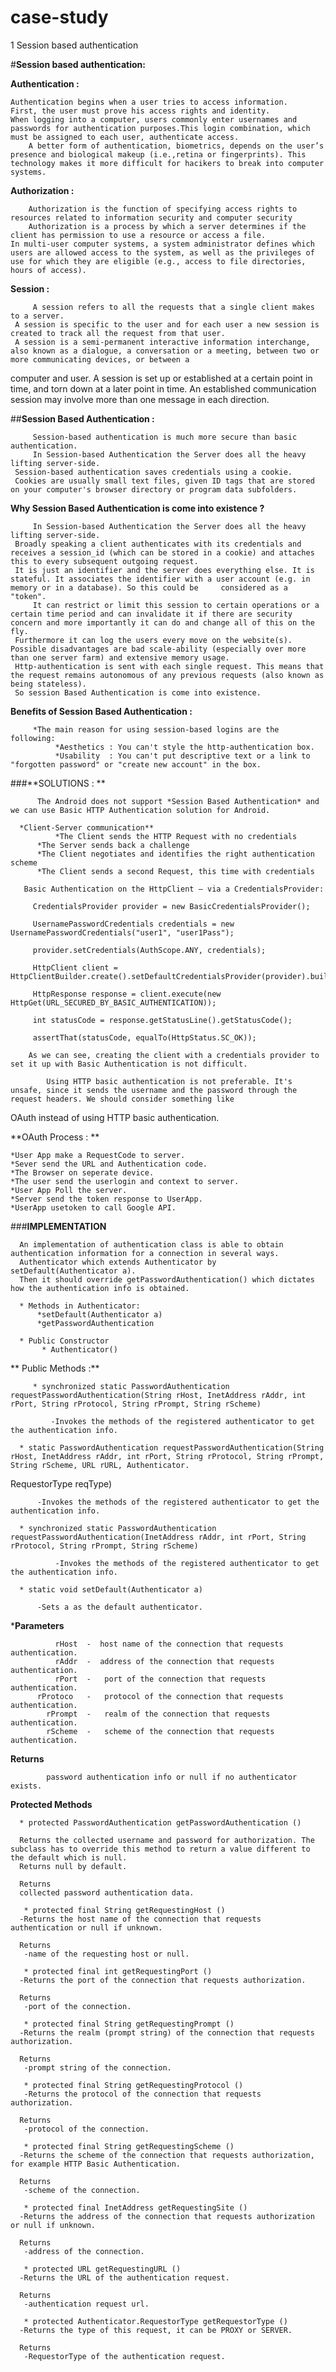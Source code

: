 # case-study

1 Session based authentication
   
#**Session based authentication:**

  **Authentication :**

  	Authentication begins when a user tries to access information. 
	First, the user must prove his access rights and identity.
	When logging into a computer, users commonly enter usernames and passwords for authentication purposes.This login combination, which must be assigned to each user, authenticate access.
        A better form of authentication, biometrics, depends on the user’s presence and biological makeup (i.e.,retina or fingerprints). This technology makes it more difficult for hacikers to break into computer systems.


  **Authorization :**
 
        Authorization is the function of specifying access rights to resources related to information security and computer security
        Authorization is a process by which a server determines if the client has permission to use a resource or access a file.
	In multi-user computer systems, a system administrator defines which users are allowed access to the system, as well as the privileges of use for which they are eligible (e.g., access to file directories, hours of access).


   **Session :**

         A session refers to all the requests that a single client makes to a server.
	 A session is specific to the user and for each user a new session is created to track all the request from that user.
	 A session is a semi-permanent interactive information interchange, also known as a dialogue, a conversation or a meeting, between two or more communicating devices, or between a 
computer and user.
         A session is set up or established at a certain point in time, and torn down at a later point in time. An established communication session may involve more than one message in each 
direction. 

##**Session Based Authentication :**

         Session-based authentication is much more secure than basic authentication.
         In Session-based Authentication the Server does all the heavy lifting server-side.
	 Session-based authentication saves credentials using a cookie.
	 Cookies are usually small text files, given ID tags that are stored on your computer's browser directory or program data subfolders. 
	

   **Why Session Based Authentication is come into existence ?**

         In Session-based Authentication the Server does all the heavy lifting server-side. 
	 Broadly speaking a client authenticates with its credentials and receives a session_id (which can be stored in a cookie) and attaches this to every subsequent outgoing request.
	 It is just an identifier and the server does everything else. It is stateful. It associates the identifier with a user account (e.g. in memory or in a database). So this could be     considered as a "token". 
         It can restrict or limit this session to certain operations or a certain time period and can invalidate it if there are security concern and more importantly it can do and change all of this on the fly. 
	 Furthermore it can log the users every move on the website(s). Possible disadvantages are bad scale-ability (especially over more than one server farm) and extensive memory usage.
	 Http-authentication is sent with each single request. This means that the request remains autonomous of any previous requests (also known as being stateless). 
	 So session Based Authentication is come into existence.


   **Benefits of Session Based Authentication :**	 
      
         *The main reason for using session-based logins are the following:
              *Aesthetics : You can't style the http-authentication box.
              *Usability  : You can't put descriptive text or a link to "forgotten password" or "create new account" in the box.

###**SOLUTIONS : **
 
          The Android does not support *Session Based Authentication* and we can use Basic HTTP Authentication solution for Android.

	  *Client-Server communication**
              *The Client sends the HTTP Request with no credentials
	      *The Server sends back a challenge
	      *The Client negotiates and identifies the right authentication scheme
	      *The Client sends a second Request, this time with credentials

	   Basic Authentication on the HttpClient – via a CredentialsProvider:
	        
		 CredentialsProvider provider = new BasicCredentialsProvider();

		 UsernamePasswordCredentials credentials = new UsernamePasswordCredentials("user1", "user1Pass");

		 provider.setCredentials(AuthScope.ANY, credentials);

		 HttpClient client = HttpClientBuilder.create().setDefaultCredentialsProvider(provider).build();
		  
		 HttpResponse response = client.execute(new HttpGet(URL_SECURED_BY_BASIC_AUTHENTICATION));

		 int statusCode = response.getStatusLine().getStatusCode();

		 assertThat(statusCode, equalTo(HttpStatus.SC_OK));
		 
	    As we can see, creating the client with a credentials provider to set it up with Basic Authentication is not difficult.

            Using HTTP basic authentication is not preferable. It's unsafe, since it sends the username and the password through the request headers. We should consider something like 
OAuth instead of using HTTP basic authentication.
 
   **OAuth Process : **
        
	*User App make a RequestCode to server.
	*Sever send the URL and Authentication code.
	*The Browser on seperate device.
	*The user send the userlogin and context to server.
	*User App Poll the server.
	*Server send the token response to UserApp.
	*UserApp usetoken to call Google API.

       
###**IMPLEMENTATION**       

      An implementation of authentication class is able to obtain authentication information for a connection in several ways.
      Authenticator which extends Authenticator by setDefault(Authenticator a).
      Then it should override getPasswordAuthentication() which dictates how the authentication info is obtained.
       
      * Methods in Authenticator:
          *setDefault(Authenticator a)
          *getPasswordAuthentication

      * Public Constructor
           * Authenticator()

 ** Public Methods :**

         * synchronized static PasswordAuthentication requestPasswordAuthentication(String rHost, InetAddress rAddr, int rPort, String rProtocol, String rPrompt, String rScheme)

             -Invokes the methods of the registered authenticator to get the authentication info.
	   
	  * static PasswordAuthentication requestPasswordAuthentication(String rHost, InetAddress rAddr, int rPort, String rProtocol, String rPrompt, String rScheme, URL rURL, Authenticator.
   RequestorType reqType)
	  
	      -Invokes the methods of the registered authenticator to get the authentication info.

	  * synchronized static PasswordAuthentication requestPasswordAuthentication(InetAddress rAddr, int rPort, String rProtocol, String rPrompt, String rScheme)

              -Invokes the methods of the registered authenticator to get the authentication info. 

	  * static void	setDefault(Authenticator a)
         
	      -Sets a as the default authenticator.
   
   ***Parameters**

              rHost  - 	host name of the connection that requests authentication.
              rAddr  -  address of the connection that requests authentication.
              rPort  -   port of the connection that requests authentication.
          rProtoco   -   protocol of the connection that requests authentication.
            rPrompt  -	 realm of the connection that requests authentication.
            rScheme  -	 scheme of the connection that requests authentication.
    
   **Returns**
       
            password authentication info or null if no authenticator exists.
 

   **Protected Methods**

      * protected PasswordAuthentication getPasswordAuthentication ()

	  Returns the collected username and password for authorization. The subclass has to override this method to return a value different to the default which is null.
	  Returns null by default.

	  Returns
	  collected password authentication data.

       * protected final String getRequestingHost ()
	  -Returns the host name of the connection that requests authentication or null if unknown.

	  Returns
	   -name of the requesting host or null.

       * protected final int getRequestingPort ()
	  -Returns the port of the connection that requests authorization.

	  Returns
	   -port of the connection.

       * protected final String getRequestingPrompt ()
	  -Returns the realm (prompt string) of the connection that requests authorization.

	  Returns
	   -prompt string of the connection.

       * protected final String getRequestingProtocol ()
	   -Returns the protocol of the connection that requests authorization.

	  Returns
	   -protocol of the connection.

       * protected final String getRequestingScheme ()
	  -Returns the scheme of the connection that requests authorization, for example HTTP Basic Authentication.

	  Returns
	   -scheme of the connection.

       * protected final InetAddress getRequestingSite ()
	  -Returns the address of the connection that requests authorization or null if unknown.

	  Returns
	   -address of the connection.

       * protected URL getRequestingURL ()
	  -Returns the URL of the authentication request.

	  Returns
	   -authentication request url.

       * protected Authenticator.RequestorType getRequestorType ()
	  -Returns the type of this request, it can be PROXY or SERVER.

	  Returns
	   -RequestorType of the authentication request.



